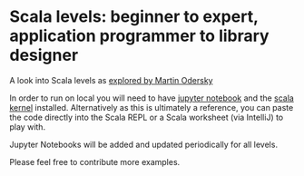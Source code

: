 # Scala levels: beginner to expert, application programmer to library designer
A look into Scala levels as <a href="http://www.scala-lang.org/old/node/8610" target="_blank">explored by Martin Odersky</a>

In order to run on local you will need to have <a href="http://jupyter.readthedocs.io/en/latest/install.html" target="_blank">jupyter notebook</a> and the <a href="https://github.com/alexarchambault/jupyter-scala" target="_blank">scala kernel</a> installed. 
Alternatively as this is ultimately a reference, you can paste the code directly into the Scala REPL or a Scala worksheet (via IntelliJ) to play with. 

Jupyter Notebooks will be added and updated periodically for all levels. 

Please feel free to contribute more examples.


